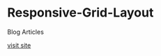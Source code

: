 # Responsive-Grid-Layout
Blog Articles

[visit site](https://iva-yorgova.github.io/Responsive-Grid-Layout/)

